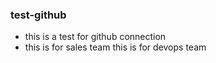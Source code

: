 ### test-github
* this is a test for github connection
* this is for sales team 
this is for devops team